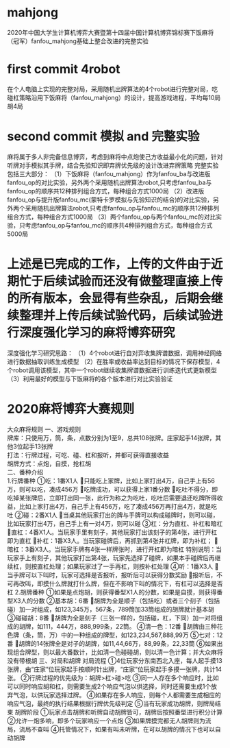 # mahjong
2020年中国大学生计算机博弈大赛暨第十四届中国计算机博弈锦标赛下饭麻将（冠军）fanfou_mahjong基础上整合改进的完整实验
# first commit 4robot
在个人电脑上实现的完整对局，采用随机出牌算法的4个robot进行完整对局，吃碰杠策略沿用下饭麻将（fanfou_mahjong）的设计，提高游戏进程，平均每10局胡4局
# second commit 模拟 and 完整实验
麻将属于多人非完备信息博弈，考虑到麻将中点炮使己方收益最小化的问题，针对听牌对手模拟其手牌，结合先验知识即弃牌优先级的设计改进弃牌策略
完整实验包括三大部分：
（1）下饭麻将（fanfou_mahjong）作为fanfou_ba与改进版fanfou_op的对比实验，另外两个采用随机出牌算法robot,只考虑fanfou_ba与fanfou_op的顺序共12种排列组合方式，每种组合方式1000局
（2）改进版fanfou_op与提升版fanfou_mc(蒙特卡罗模拟与先验知识的结合)的对比实验，另外两个采用随机出牌算法robot,只考虑fanfou_op与fanfou_mc的顺序共12种排列组合方式，每种组合方式1000局
（3）两个fanfou_op与两个fanfou_mc的对比实验，只考虑fanfou_op与fanfou_mc的顺序共4种排列组合方式，每种组合方式5000局
# 上述是已完成的工作，上传的文件由于近期忙于后续试验而还没有做整理直接上传的所有版本，会显得有些杂乱，后期会继续整理并上传后续试验代码，后续试验进行深度强化学习的麻将博弈研究
深度强化学习研究思路：
（1）4个robot进行自对弈收集牌谱数据，调用神经网络进行数据抽取训练生成模型
（2）在胜率或收益率达到目标的情况下保存模型，4个robot调用该模型，其中一个robot继续收集牌谱数据进行训练迭代式更新模型
（3）利用最好的模型与下饭麻将的各个版本进行对比实验验证

# 2020麻将博弈大赛规则
大众麻将规则
一、游戏规则  
牌库：只使用万，筒，条，点数分别为1至9，总共108张牌。庄家起手14张牌，其他3位起手13张牌  
打法：行牌过程，可吃、碰、杠和报听，并都可获得直接收益  
胡牌方式：点炮，自摸，抢杠胡  
二、番种介绍  
1.行牌番种
①吃：1番X1人
只能吃上家牌，比如上家打出4万，自己手上有56万，则可以吃，凑成456万
吃牌成功，可以获得上家1番分数
吃吐不得分，即吃掉某张牌后，立即打出同一张，此行为称之为吃吐，吃吐后需要退还吃牌所得收益，比如上家打出4万，自己手上有456万，吃了凑成456万再打出4万，就是吃吐
②碰：2番X1人
当桌其他玩家打出的牌与手牌可以构成碰牌时，则可以碰，比如玩家打出4万，自己手上有一对4万，则可以碰
③杠：分为直杠、补杠和暗杠
直杠：4番X1人。当玩家手里有刻子，其他玩家打出该刻子的第4张，进行开杠即为直杠
补杠：1番X3人。当玩家碰牌后，再抓到第4张并杠牌，即为补杠；
暗杠：3番X3人。当玩家手牌有4张一样牌张时，进行开杠即为暗杠
特别说明：当玩家手上有刻子，其他玩家打出第4张，玩家先选择了碰牌，如果本手碰牌后再继续杠，则按直杠处理；如果玩家过了一手再杠，则按补杠处理
④听：1番X3人
当手牌可以下叫时，玩家可选择是否报听，报听后可以获得分数奖励
报听后，不可再改叫，即摸什么牌就打什么牌，但在不影响下叫的情况下，有杠可以选择是否杠
2.胡牌番种
①如果是点炮胡，则获得番型X1人的分数，如果是自摸，则获得番型X3人的分数
②基本胡：6番
胡牌为全是顺子（包括吃）或者三个刻子（包括碰）加一对组成，如123,345万，567条，789筒加33筒组成的胡牌就计基本胡
③碰碰胡：8番
胡牌为全是刻子（三张一样的，包括碰，杠，下同）加一对将组成的胡牌，如111，444万，888,999条，22筒。
④清一色：12番
胡牌由三种花色牌（条，筒，万）中的一种组成的牌型，如123,234,567,888,99万
⑤七对：12番
胡牌的14张牌全是对子的胡牌，如11,44,66万，88,99条，22,33筒
⑥如果出现组合牌型，则以最大番数计，比如清一色碰碰胡，则以清一色计算；并大众麻将没有带根胡
三、对局和胡牌
对局流程
①4位玩家分东南西北入座，每人起手摸13张牌，由“庄家”位玩家起手按顺时针出牌，“庄家”位玩家起手多摸一张牌，共计14张。
②行牌过程的优先级为：胡牌>杠>碰>吃
③同一人存在多个响应时，比如可以同时响应胡和杠，则需要生成2个响应气泡以供选择，同时还需要生成1个放弃气泡，以供玩家选择过牌。
④如果存在多人响应，则每个人都需要生成相应的响应气泡，最终的执行结果根据行牌优先级判定
⑤当有玩家成功胡牌，则牌局结束
胡牌阶段
①玩家点击胡牌和听牌自动胡牌皆可，胡牌后按照番型进行积分计算
②允许一炮多响，即多个玩家响应一个点炮
③如果牌摸完都无人胡牌则为流局，流局不查叫
④托管情况下，如果有叫未听牌，在可以胡牌的情况下也可以自动胡牌

